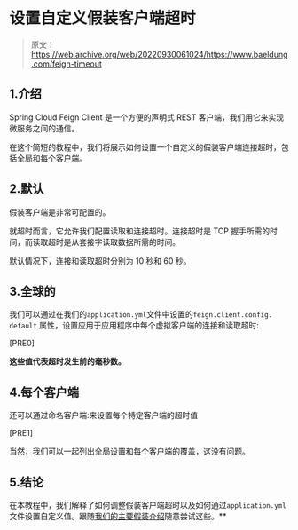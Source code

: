 # 设置自定义假装客户端超时

> 原文：<https://web.archive.org/web/20220930061024/https://www.baeldung.com/feign-timeout>

## 1.介绍

Spring Cloud Feign Client 是一个方便的声明式 REST 客户端，我们用它来实现微服务之间的通信。

在这个简短的教程中，我们将展示如何设置一个自定义的假装客户端连接超时，包括全局和每个客户端。

## 2.默认

假装客户端是非常可配置的。

就超时而言，它允许我们配置读取和连接超时。连接超时是 TCP 握手所需的时间，而读取超时是从套接字读取数据所需的时间。

默认情况下，连接和读取超时分别为 10 秒和 60 秒。

## 3.全球的

我们可以通过在我们的`application.yml`文件中设置的`feign.client.config.` `default` 属性，设置应用于应用程序中每个虚拟客户端的连接和读取超时:

[PRE0]

**这些值代表超时发生前的毫秒数。**

## 4.每个客户端

还可以通过命名客户端:来设置每个特定客户端的超时值

[PRE1]

当然，我们可以一起列出全局设置和每个客户端的覆盖，这没有问题。

## 5.结论

在本教程中，我们解释了如何调整假装客户端超时以及如何通过`application.yml`文件设置自定义值。跟随[我们的主要假装介绍](/web/20220630124251/https://www.baeldung.com/spring-cloud-openfeign#properties)随意尝试这些。**